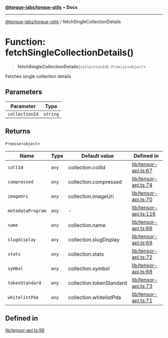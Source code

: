 [**@torque-labs/torque-utils**](../README.md) • **Docs**

***

[@torque-labs/torque-utils](../README.md) / fetchSingleCollectionDetails

# Function: fetchSingleCollectionDetails()

> **fetchSingleCollectionDetails**(`collectionId`): `Promise`\<`object`\>

Fetches single collection details

## Parameters

| Parameter | Type |
| ------ | ------ |
| `collectionId` | `string` |

## Returns

`Promise`\<`object`\>

| Name | Type | Default value | Defined in |
| ------ | ------ | ------ | ------ |
| `collId` | `any` | collection.collId | [lib/tensor-api.ts:67](https://github.com/torque-labs/torque-utils/blob/c76fb4101d477d1e8e6fb4f5de7a277964527c27/lib/tensor-api.ts#L67) |
| `compressed` | `any` | collection.compressed | [lib/tensor-api.ts:74](https://github.com/torque-labs/torque-utils/blob/c76fb4101d477d1e8e6fb4f5de7a277964527c27/lib/tensor-api.ts#L74) |
| `imageUri` | `any` | collection.imageUri | [lib/tensor-api.ts:70](https://github.com/torque-labs/torque-utils/blob/c76fb4101d477d1e8e6fb4f5de7a277964527c27/lib/tensor-api.ts#L70) |
| `metadataProgram` | `any` | - | [lib/tensor-api.ts:116](https://github.com/torque-labs/torque-utils/blob/c76fb4101d477d1e8e6fb4f5de7a277964527c27/lib/tensor-api.ts#L116) |
| `name` | `any` | collection.name | [lib/tensor-api.ts:66](https://github.com/torque-labs/torque-utils/blob/c76fb4101d477d1e8e6fb4f5de7a277964527c27/lib/tensor-api.ts#L66) |
| `slugdisplay` | `any` | collection.slugDisplay | [lib/tensor-api.ts:69](https://github.com/torque-labs/torque-utils/blob/c76fb4101d477d1e8e6fb4f5de7a277964527c27/lib/tensor-api.ts#L69) |
| `stats` | `any` | collection.stats | [lib/tensor-api.ts:72](https://github.com/torque-labs/torque-utils/blob/c76fb4101d477d1e8e6fb4f5de7a277964527c27/lib/tensor-api.ts#L72) |
| `symbol` | `any` | collection.symbol | [lib/tensor-api.ts:68](https://github.com/torque-labs/torque-utils/blob/c76fb4101d477d1e8e6fb4f5de7a277964527c27/lib/tensor-api.ts#L68) |
| `tokenStandard` | `any` | collection.tokenStandard | [lib/tensor-api.ts:73](https://github.com/torque-labs/torque-utils/blob/c76fb4101d477d1e8e6fb4f5de7a277964527c27/lib/tensor-api.ts#L73) |
| `whitelistPda` | `any` | collection.whitelistPda | [lib/tensor-api.ts:71](https://github.com/torque-labs/torque-utils/blob/c76fb4101d477d1e8e6fb4f5de7a277964527c27/lib/tensor-api.ts#L71) |

## Defined in

[lib/tensor-api.ts:99](https://github.com/torque-labs/torque-utils/blob/c76fb4101d477d1e8e6fb4f5de7a277964527c27/lib/tensor-api.ts#L99)
